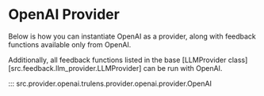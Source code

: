 # OpenAI Provider

Below is how you can instantiate OpenAI as a provider, along with feedback
functions available only from OpenAI.

Additionally, all feedback functions listed in the base
[LLMProvider class][src.feedback.llm_provider.LLMProvider] can be run with
OpenAI.

::: src.provider.openai.trulens.provider.openai.provider.OpenAI

